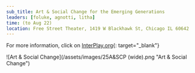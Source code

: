 ```yaml
---
sub_title: Art & Social Change for the Emerging Generations
leaders: [foluke, agnotti, litha]
time: (to Aug 22)
location: Free Street Theater, 1419 W Blackhawk St, Chicago IL 60642
---
```


For more information, click on
[InterPlay.org](https://InterPlay.org/index.cfm/go/events:event/happening_id/3279 "Art & Social Change"){:
target="_blank"}

![Art & Social Change](/assets/images/25A&SCP (wide).png "Art & Social Change")
